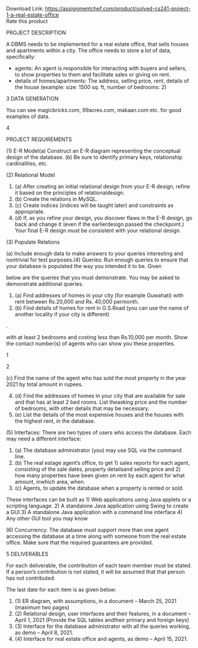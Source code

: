Download Link: https://assignmentchef.com/product/solved-cs241-project-1-a-real-estate-office
<br>
<span class="kksr-muted">Rate this product</span>

PROJECT DESCRIPTION

A DBMS needs to be implemented for a real estate office, that sells houses and apartments within a city. The office needs to store a lot of data, specifically:

<ul>

 <li>agents: An agent is responsible for interacting with buyers and sellers, to show properties to them and facilitate sales or giving on rent.</li>

 <li>details of homes/apartments: The address, selling price, rent, details of the house (example: size: 1500 sq. ft, number of bedrooms: 2)</li>

</ul>

3 DATA GENERATION

You can see magicbricks.com, 99acres.com, makaan.com etc. for good examples of data.

4

PROJECT REQUIREMENTS

(1) E-R Model(a) Construct an E-R diagram representing the conceptual design of the database. (b) Be sure to identify primary keys, relationship cardinalities, etc.

(2) Relational Model

<ol>

 <li>(a)  After creating an initial relational design from your E-R design, refine it based on the principles of relationaldesign.</li>

 <li>(b)  Create the relations in MySQL.</li>

 <li>(c)  Create indices (indices will be taught later) and constraints as appropriate.</li>

 <li>(d)  If, as you refine your design, you discover flaws in the E-R design, go back and change it (even if the earlierdesign passed the checkpoint.) Your final E-R design must be consistent with your relational design.</li>

</ol>

(3) Populate Relations

(a) Include enough data to make answers to your queries interesting and nontrivial for test purposes.(4) Queries: Run enough queries to ensure that your database is populated the way you intended it to be. Given

below are the queries that you must demonstrate. You may be asked to demonstrate additional queries.

<ol>

 <li>(a)  Find addresses of homes in your city (for example Guwahati) with rent between Rs.20,000 and Rs. 40,000 permonth.</li>

 <li>(b)  Find details of homes for rent in G.S.Road (you can use the name of another locality if your city is different)</li>

</ol>

.

with at least 2 bedrooms and costing less than Rs.10,000 per month. Show the contact number(s) of agents who can show you these properties.

1

2

(c) Find the name of the agent who has sold the most property in the year 2021 by total amount in rupees.

<ol start="4">

 <li>(d)  Find the addresses of homes in your city that are available for sale and that has at least 2 bed rooms. List theasking price and the number of bedrooms, with other details that may be necessary.</li>

 <li>(e)  List the details of the most expensive houses and the houses with the highest rent, in the database.</li>

</ol>

(5) Interfaces: There are two types of users who access the database. Each may need a different interface:

<ol>

 <li>(a)  The database administrator (you) may use SQL via the command line.</li>

 <li>(b)  The real estage agent’s office, to get 1) sales reports for each agent, consisting of the sale dates, property detailsand selling price and 2) how many properties have been given on rent by each agent for what amount, inwhich area, when.</li>

 <li>(c)  Agents, to update the database when a property is rented or sold.</li>

</ol>

These interfaces can be built as 1) Web applications using Java applets or a scripting language. 2) A standalone Java application using Swing to create a GUI 3) A standalone Java application with a command line interface 4) Any other GUI tool you may know

(6) Concurrency: The database must support more than one agent accessing the database at a time along with someone from the real estate office. Make sure that the required guarantees are provided.

5 DELIVERABLES

For each deliverable, the contribution of each team member must be stated. If a person’s contribution is not stated, it will be assumed that that person has not contributed.

The last date for each item is as given below:

<ol>

 <li>(1)  ER diagram, with assumptions, in a document – March 25, 2021 (maximum two pages)</li>

 <li>(2)  Relational design, user interfaces and their features, in a document – April 1, 2021 (Provide the SQL tables andtheir primary and foreign keys)</li>

 <li>(3)  Interface for the database administrator with all the queries working, as demo – April 8, 2021.</li>

 <li>(4)  Interface for real estate office and agents, as demo – April 15, 2021.</li>

</ol>